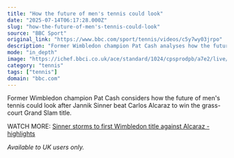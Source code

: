 ```yaml
---
title: "How the future of men's tennis could look"
date: "2025-07-14T06:17:28.000Z"
slug: "how-the-future-of-men's-tennis-could-look"
source: "BBC Sport"
original_link: "https://www.bbc.com/sport/tennis/videos/c5y7wy03jrpo"
description: "Former Wimbledon champion Pat Cash analyses how the future of men's tennis could look after Jannik Sinner beat Carlos Alcaraz in Sunday's final."
mode: "in_depth"
image: "https://ichef.bbci.co.uk/ace/standard/1024/cpsprodpb/a7e2/live/36264910-6034-11f0-b5c5-012c5796682d.jpg"
category: "tennis"
tags: ["tennis"]
domain: "bbc.com"
---
```

<div id="readability-page-1" class="page"><div><p>Former Wimbledon champion Pat Cash considers how the future of men's tennis could look after Jannik Sinner beat Carlos Alcaraz to win the grass-court Grand Slam title.</p><p>WATCH MORE: <a href="https://www.bbc.com/sport/tennis/videos/cjrl9wxwnnxo">Sinner storms to first Wimbledon title against Alcaraz - highlights</a></p><p><i>Available to UK users only.</i></p></div></div>